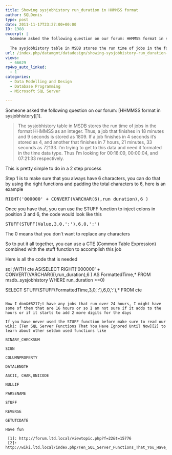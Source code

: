 ```yaml
---
title: Showing sysjobhistory run_duration in HHMMSS format
author: SQLDenis
type: post
date: 2011-11-17T23:27:00+00:00
ID: 1388
excerpt: |
  Someone asked the following question on our forum: HHMMSS format in sysjobhistory.
  
  The sysjobhistory table in MSDB stores the run time of jobs in the format HHMMSS as an integer. Thus, a job that finishes in 18 minutes and 9 seconds is stored as 1809&hellip;
url: /index.php/datamgmt/datadesign/showing-sysjobhistory-run_duration-in-hhmmss/
views:
  - 66629
rp4wp_auto_linked:
  - 1
categories:
  - Data Modelling and Design
  - Database Programming
  - Microsoft SQL Server

---
```

Someone asked the following question on our forum: [HHMMSS format in sysjobhistory][1].

> The sysjobhistory table in MSDB stores the run time of jobs in the format HHMMSS as an integer. Thus, a job that finishes in 18 minutes and 9 seconds is stored as 1809. If a job finishes in 4 seconds it&#8217;s stored as 4, and another that finishes in 7 hours, 21 minutes, 33 seconds as 72133. I&#8217;m trying to get to this data and need it formated in the time data type. Thus I&#8217;m looking for 00:18:09, 00:00:04, and 07:21:33 respectively.

This is pretty simple to do in a 2 step process

Step 1 is to make sure that you always have 6 characters, you can do that by using the right functions and padding the total characters to 6, here is an example

<pre>RIGHT('000000' + CONVERT(VARCHAR(6),run_duration),6 )</pre>

Once you have that, you can use the STUFF function to inject colons in position 3 and 6, the code would look like this

<pre>STUFF(STUFF(Value,3,0,':'),6,0,':')</pre>

The 0 means that you don&#8217;t want to replace any characters

So to put it all together, you can use a CTE (Common Table Expression) combined with the stuff function to accomplish this job

Here is all the code that is needed

sql
;WITH cte AS(SELECT RIGHT('000000' + CONVERT(VARCHAR(6),run_duration),6 ) AS FormattedTime,* FROM msdb..sysjobhistory
WHERE run_duration >=0)
 
SELECT STUFF(STUFF(FormattedTime,3,0,':'),6,0,':'),* FROM cte
```

Now I don&#8217;t have any jobs that run over 24 hours, I might have some of them that are 16 hours or so I am not sure if it adds to the hours or if it starts to add 2 more digits for the days

If you have never used the STUFF function before make sure to read our wiki: [Ten SQL Server Functions That You Have Ignored Until Now][2] to learn about other seldom used functions like
  
BINARY_CHECKSUM
  
SIGN
  
COLUMNPROPERTY
  
DATALENGTH
  
ASCII, CHAR,UNICODE
  
NULLIF
  
PARSENAME
  
STUFF
  
REVERSE
  
GETUTCDATE

Have fun

 [1]: http://forum.ltd.local/viewtopic.php?f=22&t=15776
 [2]: http://wiki.ltd.local/index.php/Ten_SQL_Server_Functions_That_You_Have_Ignored_Until_Now